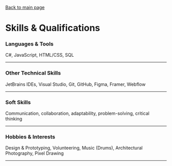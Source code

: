 [Back to main page](./index.markdown)

# Skills & Qualifications

### Languages & Tools
C#, JavaScript, HTML/CSS, SQL

---

### Other Technical Skills
JetBrains IDEs, Visual Studio, Git, GitHub, Figma, Framer, Webflow

---

### Soft Skills
Communication, collaboration, adaptability, problem-solving, critical thinking

---

### Hobbies & Interests
Design & Prototyping, Volunteering, Music (Drums), Architectural Photography, Pixel Drawing


---
